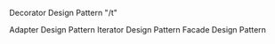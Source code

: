 Decorator Design Pattern "/t"

Adapter Design Pattern
Iterator Design Pattern
Facade Design Pattern
